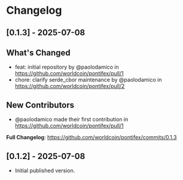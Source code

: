 # Changelog



## [0.1.3] - 2025-07-08

## What's Changed
* feat: initial repository by @paolodamico in https://github.com/worldcoin/pontifex/pull/1
* chore: clarify serde_cbor maintenance by @paolodamico in https://github.com/worldcoin/pontifex/pull/2

## New Contributors
* @paolodamico made their first contribution in https://github.com/worldcoin/pontifex/pull/1

**Full Changelog**: https://github.com/worldcoin/pontifex/commits/0.1.3



## [0.1.2] - 2025-07-08

- Initial published version.
